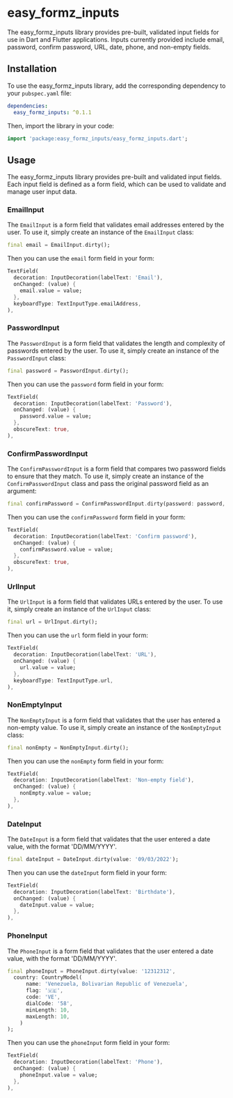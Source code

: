 # easy_formz_inputs

The easy_formz_inputs library provides pre-built, validated input fields for use in Dart and Flutter applications. Inputs currently provided include email, password, confirm password, URL, date, phone, and non-empty fields.

## Installation

To use the easy_formz_inputs library, add the corresponding dependency to your `pubspec.yaml` file:

```yaml
dependencies:
  easy_formz_inputs: ^0.1.1
```

Then, import the library in your code:

```dart
import 'package:easy_formz_inputs/easy_formz_inputs.dart';
```

## Usage

The easy_formz_inputs library provides pre-built and validated input fields. Each input field is defined as a form field, which can be used to validate and manage user input data.

### EmailInput

The `EmailInput` is a form field that validates email addresses entered by the user. To use it, simply create an instance of the `EmailInput` class:

```dart
final email = EmailInput.dirty();
```
Then you can use the `email` form field in your form:

```dart
TextField(
  decoration: InputDecoration(labelText: 'Email'),
  onChanged: (value) {
    email.value = value;
  },
  keyboardType: TextInputType.emailAddress,
),
```

### PasswordInput

The `PasswordInput` is a form field that validates the length and complexity of passwords entered by the user. To use it, simply create an instance of the `PasswordInput` class:

```dart
final password = PasswordInput.dirty();
```
Then you can use the `password` form field in your form:

```dart
TextField(
  decoration: InputDecoration(labelText: 'Password'),
  onChanged: (value) {
    password.value = value;
  },
  obscureText: true,
),
```

### ConfirmPasswordInput

The `ConfirmPasswordInput` is a form field that compares two password fields to ensure that they match. To use it, simply create an instance of the `ConfirmPasswordInput` class and pass the original password field as an argument:

```dart
final confirmPassword = ConfirmPasswordInput.dirty(password: password, value: '');
```

Then you can use the `confirmPassword` form field in your form:
```dart
TextField(
  decoration: InputDecoration(labelText: 'Confirm password'),
  onChanged: (value) {
    confirmPassword.value = value;
  },
  obscureText: true,
),
```

### UrlInput

The `UrlInput` is a form field that validates URLs entered by the user. To use it, simply create an instance of the `UrlInput` class:
```dart
final url = UrlInput.dirty();
```
Then you can use the `url` form field in your form:
```dart
TextField(
  decoration: InputDecoration(labelText: 'URL'),
  onChanged: (value) {
    url.value = value;
  },
  keyboardType: TextInputType.url,
),
```

### NonEmptyInput

The `NonEmptyInput` is a form field that validates that the user has entered a non-empty value. To use it, simply create an instance of the `NonEmptyInput` class:

```dart
final nonEmpty = NonEmptyInput.dirty();
```

Then you can use the `nonEmpty` form field in your form:

```dart
TextField(
  decoration: InputDecoration(labelText: 'Non-empty field'),
  onChanged: (value) {
    nonEmpty.value = value;
  },
),
```

### DateInput

The `DateInput` is a form field that validates  that the user entered a date value, with the format 'DD/MM/YYYY'.

```dart
final dateInput = DateInput.dirty(value: '09/03/2022');
```

Then you can use the `dateInput` form field in your form:
```dart
TextField(
  decoration: InputDecoration(labelText: 'Birthdate'),
  onChanged: (value) {
    dateInput.value = value;
  },
),
```

### PhoneInput

The `PhoneInput` is a form field that validates  that the user entered a date value, with the format 'DD/MM/YYYY'.

```dart
final phoneInput = PhoneInput.dirty(value: '12312312',
  country: CountryModel(
      name: 'Venezuela, Bolivarian Republic of Venezuela',
      flag: '🇻🇪',
      code: 'VE',
      dialCode: '58',
      minLength: 10,
      maxLength: 10,
    )
);
```

Then you can use the `phoneInput` form field in your form:
```dart
TextField(
  decoration: InputDecoration(labelText: 'Phone'),
  onChanged: (value) {
    phoneInput.value = value;
  },
),
```